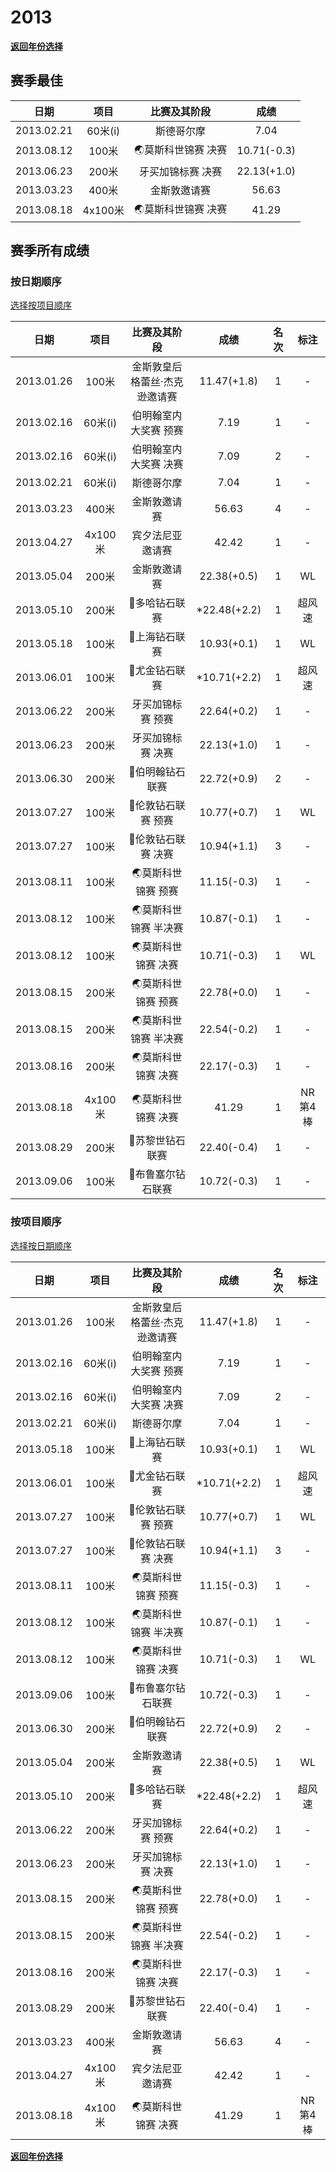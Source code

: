 # 2013

**[返回年份选择](../Results.md)**

## 赛季最佳

|    日期    |  项目   |    比赛及其阶段    |    成绩     |
| :--------: | :-----: | :----------------: | :---------: |
| 2013.02.21 | 60米(i) |     斯德哥尔摩     |    7.04     |
| 2013.08.12 |  100米  | 🌏莫斯科世锦赛 决赛 | 10.71(-0.3) |
| 2013.06.23 |  200米  | 牙买加锦标赛 决赛  | 22.13(+1.0) |
| 2013.03.23 |  400米  |    金斯敦邀请赛    |    56.63    |
| 2013.08.18 | 4x100米 | 🌏莫斯科世锦赛 决赛 |    41.29    |

## 赛季所有成绩

### 按日期顺序<a id='1'></a>

[选择按项目顺序](#2)

|    日期    |  项目   |         比赛及其阶段          |     成绩     | 名次 |   标注   |
| :--------: | :-----: | :---------------------------: | :----------: | :--: | :------: |
| 2013.01.26 |  100米  | 金斯敦皇后格蕾丝·杰克逊邀请赛 | 11.47(+1.8)  |  1   |    -     |
| 2013.02.16 | 60米(i) |     伯明翰室内大奖赛 预赛     |     7.19     |  1   |    -     |
| 2013.02.16 | 60米(i) |     伯明翰室内大奖赛 决赛     |     7.09     |  2   |    -     |
| 2013.02.21 | 60米(i) |          斯德哥尔摩           |     7.04     |  1   |    -     |
| 2013.03.23 |  400米  |         金斯敦邀请赛          |    56.63     |  4   |    -     |
| 2013.04.27 | 4x100米 |       宾夕法尼亚邀请赛        |    42.42     |  1   |    -     |
| 2013.05.04 |  200米  |         金斯敦邀请赛          | 22.38(+0.5)  |  1   |    WL    |
| 2013.05.10 |  200米  |         💎多哈钻石联赛         | *22.48(+2.2) |  1   |  超风速  |
| 2013.05.18 |  100米  |         💎上海钻石联赛         | 10.93(+0.1)  |  1   |    WL    |
| 2013.06.01 |  100米  |         💎尤金钻石联赛         | *10.71(+2.2) |  1   |  超风速  |
| 2013.06.22 |  200米  |       牙买加锦标赛 预赛       | 22.64(+0.2)  |  1   |    -     |
| 2013.06.23 |  200米  |       牙买加锦标赛 决赛       | 22.13(+1.0)  |  1   |    -     |
| 2013.06.30 |  200米  |        💎伯明翰钻石联赛        | 22.72(+0.9)  |  2   |    -     |
| 2013.07.27 |  100米  |      💎伦敦钻石联赛 预赛       | 10.77(+0.7)  |  1   |    WL    |
| 2013.07.27 |  100米  |      💎伦敦钻石联赛 决赛       | 10.94(+1.1)  |  3   |    -     |
| 2013.08.11 |  100米  |      🌏莫斯科世锦赛 预赛       | 11.15(-0.3)  |  1   |    -     |
| 2013.08.12 |  100米  |     🌏莫斯科世锦赛 半决赛      | 10.87(-0.1)  |  1   |    -     |
| 2013.08.12 |  100米  |      🌏莫斯科世锦赛 决赛       | 10.71(-0.3)  |  1   |    WL    |
| 2013.08.15 |  200米  |      🌏莫斯科世锦赛 预赛       | 22.78(+0.0)  |  1   |    -     |
| 2013.08.15 |  200米  |     🌏莫斯科世锦赛 半决赛      | 22.54(-0.2)  |  1   |    -     |
| 2013.08.16 |  200米  |      🌏莫斯科世锦赛 决赛       | 22.17(-0.3)  |  1   |    -     |
| 2013.08.18 | 4x100米 |      🌏莫斯科世锦赛 决赛       |    41.29     |  1   | NR 第4棒 |
| 2013.08.29 |  200米  |        💎苏黎世钻石联赛        | 22.40(-0.4)  |  1   |    -     |
| 2013.09.06 |  100米  |       💎布鲁塞尔钻石联赛       | 10.72(-0.3)  |  1   |    -     |

### 按项目顺序<a id='2'></a>

[选择按日期顺序](#1)

|    日期    |  项目   |         比赛及其阶段          |     成绩     | 名次 |   标注   |
| :--------: | :-----: | :---------------------------: | :----------: | :--: | :------: |
| 2013.01.26 |  100米  | 金斯敦皇后格蕾丝·杰克逊邀请赛 | 11.47(+1.8)  |  1   |    -     |
| 2013.02.16 | 60米(i) |     伯明翰室内大奖赛 预赛     |     7.19     |  1   |    -     |
| 2013.02.16 | 60米(i) |     伯明翰室内大奖赛 决赛     |     7.09     |  2   |    -     |
| 2013.02.21 | 60米(i) |          斯德哥尔摩           |     7.04     |  1   |    -     |
| 2013.05.18 |  100米  |         💎上海钻石联赛         | 10.93(+0.1)  |  1   |    WL    |
| 2013.06.01 |  100米  |         💎尤金钻石联赛         | *10.71(+2.2) |  1   |  超风速  |
| 2013.07.27 |  100米  |      💎伦敦钻石联赛 预赛       | 10.77(+0.7)  |  1   |    WL    |
| 2013.07.27 |  100米  |      💎伦敦钻石联赛 决赛       | 10.94(+1.1)  |  3   |    -     |
| 2013.08.11 |  100米  |      🌏莫斯科世锦赛 预赛       | 11.15(-0.3)  |  1   |    -     |
| 2013.08.12 |  100米  |     🌏莫斯科世锦赛 半决赛      | 10.87(-0.1)  |  1   |    -     |
| 2013.08.12 |  100米  |      🌏莫斯科世锦赛 决赛       | 10.71(-0.3)  |  1   |    WL    |
| 2013.09.06 |  100米  |       💎布鲁塞尔钻石联赛       | 10.72(-0.3)  |  1   |    -     |
| 2013.06.30 |  200米  |        💎伯明翰钻石联赛        | 22.72(+0.9)  |  2   |    -     |
| 2013.05.04 |  200米  |         金斯敦邀请赛          | 22.38(+0.5)  |  1   |    WL    |
| 2013.05.10 |  200米  |         💎多哈钻石联赛         | *22.48(+2.2) |  1   |  超风速  |
| 2013.06.22 |  200米  |       牙买加锦标赛 预赛       | 22.64(+0.2)  |  1   |    -     |
| 2013.06.23 |  200米  |       牙买加锦标赛 决赛       | 22.13(+1.0)  |  1   |    -     |
| 2013.08.15 |  200米  |      🌏莫斯科世锦赛 预赛       | 22.78(+0.0)  |  1   |    -     |
| 2013.08.15 |  200米  |     🌏莫斯科世锦赛 半决赛      | 22.54(-0.2)  |  1   |    -     |
| 2013.08.16 |  200米  |      🌏莫斯科世锦赛 决赛       | 22.17(-0.3)  |  1   |    -     |
| 2013.08.29 |  200米  |        💎苏黎世钻石联赛        | 22.40(-0.4)  |  1   |    -     |
| 2013.03.23 |  400米  |         金斯敦邀请赛          |    56.63     |  4   |    -     |
| 2013.04.27 | 4x100米 |       宾夕法尼亚邀请赛        |    42.42     |  1   |    -     |
| 2013.08.18 | 4x100米 |      🌏莫斯科世锦赛 决赛       |    41.29     |  1   | NR 第4棒 |

**[返回年份选择](../Results.md)**